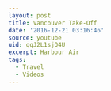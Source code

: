 ```yaml
---
layout: post
title: Vancouver Take-Off
date: '2016-12-21 03:16:46'
source: youtube
uid: qqJ2L1sjQ4U
excerpt: Harbour Air
tags:
  - Travel
  - Videos
---
```

